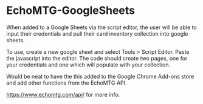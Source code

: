 # EchoMTG-GoogleSheets
When added to a Google Sheets via the script editor, the user will be able to input their credentials and pull their card inventory collection into google sheets.

To use, create a new google sheet and select Tools > Script Editor. Paste the javascript into the editor. The code should create two pages, one for your credentials and one which will populate with your collection.

Would be neat to have the this added to the Google Chrome Add-ons store and add other functions from the EchoMTG API.

https://www.echomtg.com/api/ for more info.
